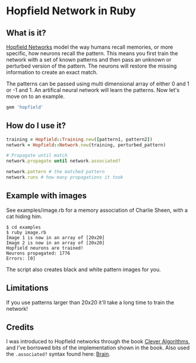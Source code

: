 # Hopfield Network in Ruby

## What is it?
[Hopfield Networks](http://en.wikipedia.org/wiki/Hopfield_network) model the way humans recall memories, or more specific, how neurons recall the pattern. This means you first train the network with a set of known patterns and then pass an unknown or perturbed version of the pattern. The neurons will restore the missing information to create an exact match. 

The patterns can be passed using multi dimensional array of either 0 and 1 or -1 and 1. An artifical neural network will learn the patterns. Now let's move on to an example.

```ruby
gem 'hopfield'
```

## How do I use it?
```ruby
training = Hopfield::Training.new([pattern1, pattern2])
network = Hopfield::Network.new(training, perturbed_pattern)

# Propagate until match
network.propagate until network.associated?

network.pattern # the matched pattern
network.runs # how many propagations it took
```

## Example with images
See examples/image.rb for a memory association of Charlie Sheen, with a cat hiding him.
```
$ cd examples
$ ruby image.rb
Image 1 is now in an array of [20x20]
Image 2 is now in an array of [20x20]
Hopfield neurons are trained!
Neurons propagated: 1776
Errors: [0]
```
The script also creates black and white pattern images for you.

## Limitations
If you use patterns larger than 20x20 it'll take a long time to train the network!

## Credits
I was introduced to Hopfield networks through the book [Clever Algorithms](www.cleveralgorithms.com), and I've borrowed bits of the implementation shown in the book. Also used the `.associated?` syntax found here: [Brain](https://github.com/brainopia/brain).